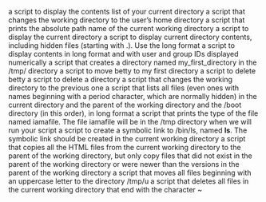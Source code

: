 a script to display the contents list of your current directory
a script that changes the working directory to the user’s home directory
a script that prints the absolute path name of the current working directory
a script to display the current directory
a script to display current directory contents, including hidden files (starting with .). Use the long format
a script to display contents in long format and with user and group IDs displayed numerically
a script that creates a directory named my_first_directory in the /tmp/ directory
a script to move betty to my first directory
a script to delete betty
a script to delete a directory
a script that changes the working directory to the previous one
a script that lists all files (even ones with names beginning with a period character, which are normally hidden) in the current directory and the parent of the working directory and the /boot directory (in this order), in long format
a script that prints the type of the file named iamafile. The file iamafile will be in the /tmp directory when we will run your script
a script to create a symbolic link to /bin/ls, named __ls__. The symbolic link should be created in the current working directory
a script that copies all the HTML files from the current working directory to the parent of the working directory, but only copy files that did not exist in the parent of the working directory or were newer than the versions in the parent of the working directory
a script that moves all files beginning with an uppercase letter to the directory /tmp/u
a script that deletes all files in the current working directory that end with the character ~
